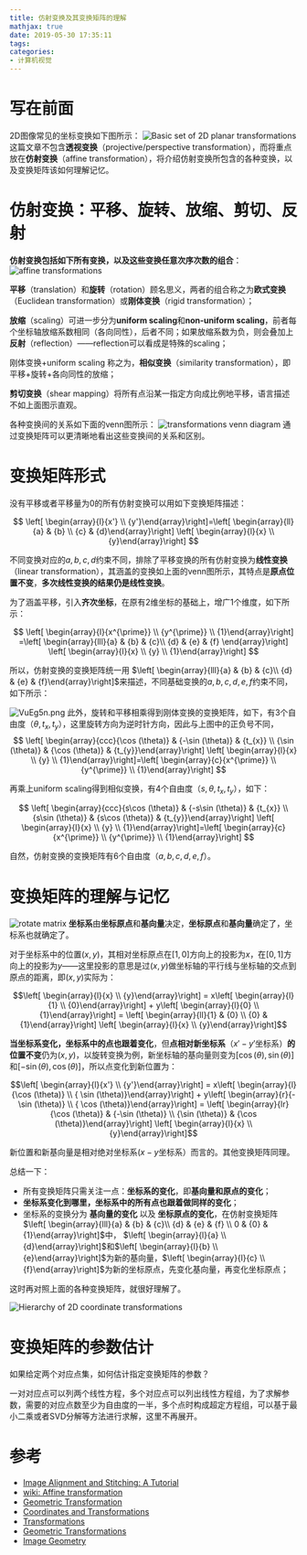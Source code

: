 ```yaml
---
title: 仿射变换及其变换矩阵的理解
mathjax: true
date: 2019-05-30 17:35:11
tags:
categories:
- 计算机视觉
---
```


# 写在前面

2D图像常见的坐标变换如下图所示：
![Basic set of 2D planar transformations](https://imgconvert.csdnimg.cn/aHR0cHM6Ly9zMi5heDF4LmNvbS8yMDE5LzA1LzI5L1Z1RXRVQS5wbmc?x-oss-process=image/format,png)
这篇文章不包含**透视变换**（projective/perspective transformation），而将重点放在**仿射变换**（affine transformation），将介绍仿射变换所包含的各种变换，以及变换矩阵该如何理解记忆。

# 仿射变换：平移、旋转、放缩、剪切、反射
**仿射变换包括如下所有变换，以及这些变换任意次序次数的组合**：
![affine transformations](https://imgconvert.csdnimg.cn/aHR0cHM6Ly9zMi5heDF4LmNvbS8yMDE5LzA1LzMwL1ZLV3N6RC5wbmc?x-oss-process=image/format,png)

**平移**（translation）和**旋转**（rotation）顾名思义，两者的组合称之为**欧式变换**（Euclidean transformation）或**刚体变换**（rigid transformation）；

**放缩**（scaling）可进一步分为**uniform scaling**和**non-uniform scaling**，前者每个坐标轴放缩系数相同（各向同性），后者不同；如果放缩系数为负，则会叠加上**反射**（reflection）——reflection可以看成是特殊的scaling；

刚体变换+uniform scaling 称之为，**相似变换**（similarity transformation），即平移+旋转+各向同性的放缩；

**剪切变换**（shear mapping）将所有点沿某一指定方向成比例地平移，语言描述不如上面图示直观。

各种变换间的关系如下面的venn图所示：
![transformations venn diagram](https://imgconvert.csdnimg.cn/aHR0cHM6Ly9zMi5heDF4LmNvbS8yMDE5LzA1LzMwL1ZLV3dJeC5wbmc?x-oss-process=image/format,png)
通过变换矩阵可以更清晰地看出这些变换间的关系和区别。

# 变换矩阵形式

没有平移或者平移量为0的所有仿射变换可以用如下变换矩阵描述：

$$
\left[ \begin{array}{l}{x'} \\ {y'}\end{array}\right]=\left[ \begin{array}{ll}{a} & {b} \\ {c} & {d}\end{array}\right] \left[ \begin{array}{l}{x} \\ {y}\end{array}\right]
$$

不同变换对应的$a, b, c, d$约束不同，排除了平移变换的所有仿射变换为**线性变换**（linear transformation），其涵盖的变换如上面的venn图所示，其特点是**原点位置不变**，**多次线性变换的结果仍是线性变换**。

为了涵盖平移，引入**齐次坐标**，在原有2维坐标的基础上，增广1个维度，如下所示：

$$
\left[ \begin{array}{l}{x^{\prime}} \\ {y^{\prime}} \\ {1}\end{array}\right] =\left[ \begin{array}{lll}{a} & {b} & {c}\\ {d} & {e} & {f} \end{array}\right] \left[ \begin{array}{l}{x} \\ {y} \\ {1}\end{array}\right]
$$

所以，仿射变换的变换矩阵统一用 $\left[ \begin{array}{lll}{a} & {b} & {c}\\ {d} & {e} & {f}\end{array}\right]$来描述，不同基础变换的$a,b,c,d,e,f$约束不同，如下所示：

![VuEg5n.png](https://imgconvert.csdnimg.cn/aHR0cHM6Ly9zMi5heDF4LmNvbS8yMDE5LzA1LzI5L1Z1RWc1bi5wbmc?x-oss-process=image/format,png)
此外，旋转和平移相乘得到刚体变换的变换矩阵，如下，有3个自由度（$\theta, t_x, t_y$），这里旋转方向为逆时针方向，因此与上图中的正负号不同，
$$
\left[ \begin{array}{ccc}{\cos (\theta)} & {-\sin (\theta)} & {t_{x}} \\ {\sin (\theta)} & {\cos (\theta)} & {t_{y}}\end{array}\right] \left[ \begin{array}{l}{x} \\ {y} \\ {1}\end{array}\right]=\left[ \begin{array}{c}{x^{\prime}} \\ {y^{\prime}} \\ {1}\end{array}\right]
$$

再乘上uniform scaling得到相似变换，有4个自由度（$s, \theta, t_x, t_y$），如下：

$$
\left[ \begin{array}{ccc}{s\cos (\theta)} & {-s\sin (\theta)} & {t_{x}} \\ {s\sin (\theta)} & {s\cos (\theta)} & {t_{y}}\end{array}\right] \left[ \begin{array}{l}{x} \\ {y} \\ {1}\end{array}\right]=\left[ \begin{array}{c}{x^{\prime}} \\ {y^{\prime}} \\ {1}\end{array}\right]
$$

自然，仿射变换的变换矩阵有6个自由度（$a,b,c,d,e,f$）。

# 变换矩阵的理解与记忆
![rotate matrix](https://imgconvert.csdnimg.cn/aHR0cHM6Ly9zMi5heDF4LmNvbS8yMDE5LzA1LzMwL1ZNbmtrRC5wbmc?x-oss-process=image/format,png)
**坐标系**由**坐标原点**和**基向量**决定，**坐标原点**和**基向量**确定了，坐标系也就确定了。

对于坐标系中的位置$(x, y)$，其相对坐标原点在$[1, 0]$方向上的投影为$x$，在$[0, 1]$方向上的投影为$y$——这里投影的意思是过$(x, y)$做坐标轴的平行线与坐标轴的交点到原点的距离，即$(x, y)$实际为：

$$\left[ \begin{array}{l}{x} \\ {y}\end{array}\right] = x\left[ \begin{array}{l}{1} \\ {0}\end{array}\right] + y\left[ \begin{array}{l}{0} \\ {1}\end{array}\right]  = \left[ \begin{array}{ll}{1} & {0} \\ {0} & {1}\end{array}\right] \left[ \begin{array}{l}{x} \\ {y}\end{array}\right]$$

**当坐标系变化，坐标系中的点也跟着变化**，但**点相对新坐标系**（$x'-y'$坐标系）**的位置不变**仍为$(x, y)$，以旋转变换为例，新坐标轴的基向量则变为$[\cos (\theta), \sin (\theta)]$和$[-\sin (\theta), \cos (\theta)]$，所以点变化到新位置为：

$$\left[ \begin{array}{l}{x'} \\ {y'}\end{array}\right] = x\left[ \begin{array}{l}{\cos (\theta)} \\ { \sin (\theta)}\end{array}\right] + y\left[ \begin{array}{r}{- \sin (\theta)} \\ { \cos (\theta)}\end{array}\right]  = \left[ \begin{array}{lr}{\cos (\theta)} & {-\sin (\theta)} \\ {\sin (\theta)} & {\cos (\theta)}\end{array}\right] \left[ \begin{array}{l}{x} \\ {y}\end{array}\right]$$

新位置和新基向量是相对绝对坐标系($x-y$坐标系）而言的。其他变换矩阵同理。

总结一下：
- 所有变换矩阵只需关注一点：**坐标系的变化**，即**基向量和原点的变化**；
- **坐标系变化到哪里，坐标系中的所有点也跟着做同样的变化**；
- 坐标系的变换分为 **基向量的变化** 以及 **坐标原点的变化**，在仿射变换矩阵 $\left[ \begin{array}{lll}{a} & {b} & {c}\\ {d} & {e} & {f} \\  0 & {0} & {1}\end{array}\right]$中， $\left[ \begin{array}{l}{a} \\ {d}\end{array}\right]$和$\left[ \begin{array}{l}{b} \\ {e}\end{array}\right]$为新的基向量，$\left[ \begin{array}{l}{c} \\ {f}\end{array}\right]$为新的坐标原点，先变化基向量，再变化坐标原点；

这时再对照上面的各种变换矩阵，就很好理解了。

![Hierarchy of 2D coordinate transformations](https://imgconvert.csdnimg.cn/aHR0cHM6Ly9zMi5heDF4LmNvbS8yMDE5LzA1LzMwL1ZNWXdZcS5wbmc?x-oss-process=image/format,png)
# 变换矩阵的参数估计
如果给定两个对应点集，如何估计指定变换矩阵的参数？

一对对应点可以列两个线性方程，多个对应点可以列出线性方程组，为了求解参数，需要的对应点数至少为自由度的一半，多个点时构成超定方程组，可以基于最小二乘或者SVD分解等方法进行求解，这里不再展开。


# 参考
- [Image Alignment and Stitching: A Tutorial](https://www.microsoft.com/en-us/research/wp-content/uploads/2004/10/tr-2004-92.pdf)
- [wiki: Affine transformation](https://wiki2.org/en/Affine_transformation)
- [Geometric Transformation](https://www.ics.uci.edu/~majumder/VC/new-lectures/geom.pdf)
- [Coordinates and Transformations](https://ocw.mit.edu/courses/electrical-engineering-and-computer-science/6-837-computer-graphics-fall-2012/lecture-notes/MIT6_837F12_Lec03.pdf)
- [Transformations](http://www.cs.tau.ac.il/~dcor/Graphics/cg-slides/trans3d.pdf)
- [Geometric Transformations](https://courses.cs.washington.edu/courses/csep576/11sp/pdf/Transformations.pdf)
- [Image Geometry](www.cs.cornell.edu/courses/cs664/2008sp/handouts/cs664-5-image-geom.pdf)